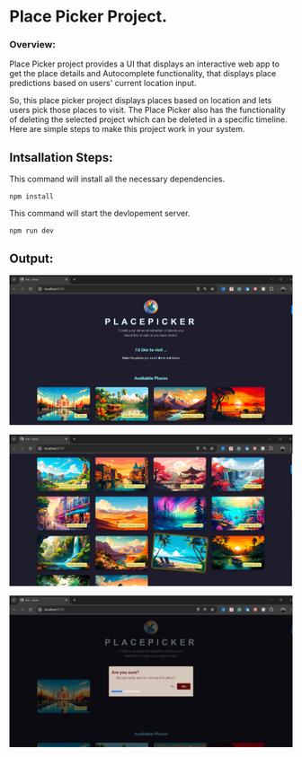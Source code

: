 # Place Picker Project.

### Overview:

Place Picker project provides a UI that displays an interactive web app to get the place details and Autocomplete functionality, that displays place predictions based on users' current location input.

So, this place picker project displays places based on location and lets users pick those places to visit. The Place Picker also has the functionality of deleting the selected project which can be deleted in a specific timeline. Here are simple steps to make this project work in your system.

## Intsallation Steps:

This command will install all the necessary dependencies.

```
npm install
```

This command will start the devlopement server.

```
npm run dev
```

## Output:

![Starting Page](https://github.com/Rexon-Pambujya/PlaceVisitPicker/blob/main/images/Image1.png)

![List of Places](https://github.com/Rexon-Pambujya/PlaceVisitPicker/blob/main/images/image2.png)

![Pop up while removing the image](https://github.com/Rexon-Pambujya/PlaceVisitPicker/blob/main/images/Image3.png)
